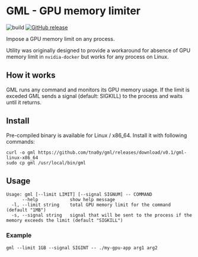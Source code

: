 # GML - GPU memory limiter
![build](https://github.com/tna0y/gml/actions/workflows/go.yml/badge.svg)
[![GitHub release](https://img.shields.io/github/release/tna0y/gml.svg)](https://GitHub.com/tna0y/gml/releases/)

Impose a GPU memory limit on any process.

Utility was originally designed to provide a workaround for absence of GPU memory limit in `nvidia-docker` but works for any
process on Linux.

## How it works

GML runs any command and monitors its GPU memory usage. If the limit is exceded GML sends a signal (default: SIGKILL) to
the process and waits until it returns.

## Install
Pre-compiled binary is available for Linux / x86_64. Install it with following commands:
```shell script
curl -o gml https://github.com/tna0y/gml/releases/download/v0.1/gml-linux-x86_64
sudo cp gml /usr/local/bin/gml
```

## Usage

```
Usage: gml [--limit LIMIT] [--signal SIGNUM] -- COMMAND
      --help            show help message
  -l, --limit string    total GPU memory limit for the command (default "1MB")
  -s, --signal string   signal that will be sent to the process if the memory exceeds the limit (default "SIGKILL")
```

### Example

```shell script
gml --limit 1GB --signal SIGINT -- ./my-gpu-app arg1 arg2
```

